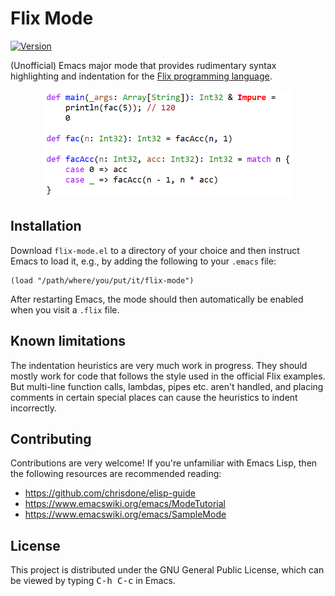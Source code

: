 # Flix Mode

[![Version](https://img.shields.io/badge/version-0.0.3-green)]()

(Unofficial) Emacs major mode that provides rudimentary syntax
highlighting and indentation for the [Flix programming language](https://flix.dev).

<div align="center">
<img width="400" src="screenshot.png">
</div>

## Installation

Download `flix-mode.el` to a directory of your choice and then instruct
Emacs to load it, e.g., by adding the following to your `.emacs` file:

```elisp
(load "/path/where/you/put/it/flix-mode")
```

After restarting Emacs, the mode should then automatically be enabled
when you visit a `.flix` file.

## Known limitations

The indentation heuristics are very much work in progress. They should mostly work for code that follows the style used in the official Flix examples. But multi-line function calls, lambdas, pipes etc. aren't handled, and placing comments in certain special places can cause the heuristics to indent incorrectly.

## Contributing

Contributions are very welcome! If you're unfamiliar with Emacs Lisp, then 
the following resources are recommended reading:

* https://github.com/chrisdone/elisp-guide
* https://www.emacswiki.org/emacs/ModeTutorial
* https://www.emacswiki.org/emacs/SampleMode

## License

This project is distributed under the GNU General Public License, which can
be viewed by typing <kbd>C-h C-c</kbd> in Emacs.
